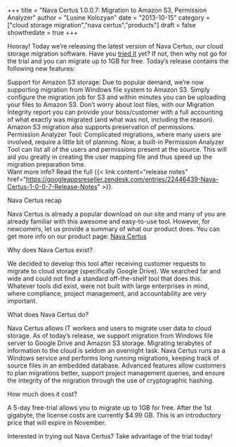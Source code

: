 +++
  title = "Nava Certus 1.0.0.7: Migration to Amazon S3, Permission Analyzer"
  author = "Lusine Kolozyan"
  date = "2013-10-15"
  category = ["cloud storage migration","nava certus","products"]
  draft = false
  showthedate = true
+++

Hooray! Today we’re releasing the latest version of Nava Certus, our cloud storage migration software. Have you [tried it](/products/nava-certus/) yet? If not, then why not go for the trial and you can migrate up to 1GB for free. Today’s release contains the following new features:

Support for Amazon S3 storage: Due to popular demand, we’re now supporting migration from Windows file system to Amazon S3. Simply configure the migration job for S3 and within minutes you can be uploading your files to Amazon S3. Don’t worry about lost files, with our Migration Integrity report you can provide your boss/customer with a full accounting of what exactly was migrated (and what was not, including the reason). Amazon S3 migration also supports preservation of permissions.  
Permission Analyzer Tool: Complicated migrations, where many users are involved, require a little bit of planning. Now, a built-in Permission Analyzer Tool can list all of the users and permissions present at the source. This will aid you greatly in creating the user mapping file and thus speed up the migration preparation time.  
Want more info? Read the full {{< link content="release notes" href="https://googleappsreseller.zendesk.com/entries/22446439-Nava-Certus-1-0-0-7-Release-Notes" >}}.

Nava Certus recap

Nava Certus is already a popular download on our site and many of you are already familiar with this awesome and easy-to-use tool. However, for newcomers, let us provide a summary of what our product does. You can get more info on our product page: [Nava Certus](/products/nava-certus/)

Why does Nava Certus exist?

We decided to develop this tool after receiving customer requests to migrate to cloud storage (specifically Google Drive). We searched far and wide and could not find a standard off-the-shelf tool that does this. Whatever tools did exist, were not built with large enterprises in mind, where compliance, project management, and accountability are very important.

What does Nava Certus do?

Nava Certus allows IT workers and users to migrate user data to cloud storage. As of today’s release, we support migration from Windows file server to Google Drive and Amazon S3 storage. Migrating terabytes of information to the cloud is seldom an overnight task. Nava Certus runs as a Windows service and performs long running migrations, keeping track of source files in an embedded database. Advanced features allow customers to plan migrations better, support project management queries, and ensure the integrity of the migration through the use of cryptographic hashing.

How much does it cost?

A 5-day free-trial allows you to migrate up to 1GB for free. After the 1st gigabyte, the license costs are currently $4.99 GB. This is an introductory price that will expire in November.

Interested in trying out Nava Certus? Take advantage of the trial today!